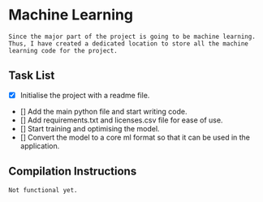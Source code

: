 # Machine Learning

    Since the major part of the project is going to be machine learning. Thus, I have created a dedicated location to store all the machine learning code for the project.

## Task List

- [x] Initialise the project with a readme file.
- [] Add the main python file and start writing code.
- [] Add requirements.txt and licenses.csv file for ease of use.
- [] Start training and optimising the model.
- [] Convert the model to a core ml format so that it can be used in the application.

## Compilation Instructions

    Not functional yet.